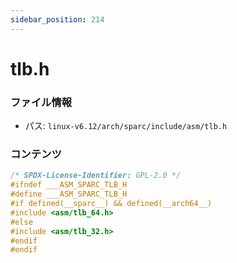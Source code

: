 ```yaml
---
sidebar_position: 214
---
```

# tlb.h

### ファイル情報

- パス: `linux-v6.12/arch/sparc/include/asm/tlb.h`

### コンテンツ

```h
/* SPDX-License-Identifier: GPL-2.0 */
#ifndef ___ASM_SPARC_TLB_H
#define ___ASM_SPARC_TLB_H
#if defined(__sparc__) && defined(__arch64__)
#include <asm/tlb_64.h>
#else
#include <asm/tlb_32.h>
#endif
#endif

```
